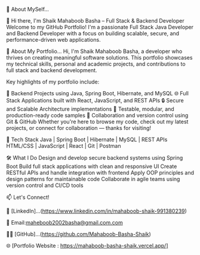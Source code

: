 🧾 About MySelf...

👋 Hi there, I'm Shaik Mahaboob Basha – Full Stack & Backend Developer Welcome to my GitHub Portfolio! I'm a passionate Full Stack Java Developer and Backend Developer with a focus on building scalable, secure, and performance-driven web applications.

🧾 About My Portfolio... Hi, I'm Shaik Mahaboob Basha, a developer who thrives on creating meaningful software solutions. This portfolio showcases my technical skills, personal and academic projects, and contributions to full stack and backend development.

Key highlights of my portfolio include:

🔗 Backend Projects using Java, Spring Boot, Hibernate, and MySQL 🌐 Full Stack Applications built with React, JavaScript, and REST APIs 🔒 Secure and Scalable Architecture implementations 🧪 Testable, modular, and production-ready code samples 📂 Collaboration and version control using Git & GitHub Whether you're here to browse my code, check out my latest projects, or connect for collaboration — thanks for visiting!

🔧 Tech Stack Java | Spring Boot | Hibernate | MySQL | REST APIs HTML/CSS | JavaScript | React | Git | Postman

🛠 What I Do Design and develop secure backend systems using Spring Boot Build full stack applications with clean and responsive UI Create RESTful APIs and handle integration with frontend Apply OOP principles and design patterns for maintainable code Collaborate in agile teams using version control and CI/CD tools

📫 Let's Connect!

💼 [LinkedIn]...(https://www.linkedin.com/in/mahaboob-shaik-991380239)

📧 Email:maheboob2002basha@gmail.com.com

🧑‍💻 [GitHub]...(https://github.com/Mahaboob-Basha-Shaik)

🌐 [Portfolio Website : https://mahaboob-basha-shaik.vercel.app/]
